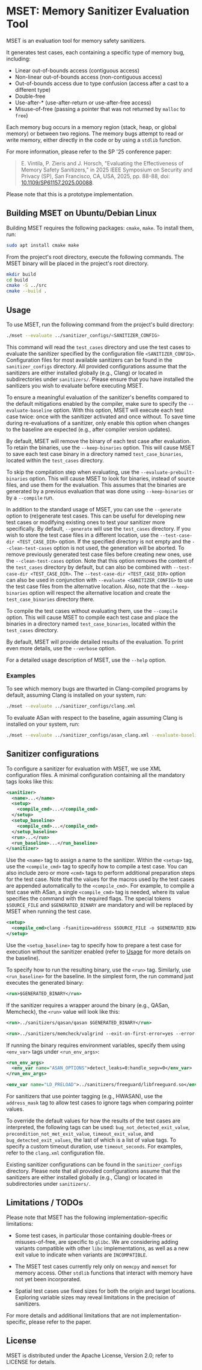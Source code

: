 # MSET: Memory Sanitizer Evaluation Tool

MSET is an evaluation tool for memory safety sanitizers.

It generates test cases, each containing a specific type of memory bug, including:

- Linear out-of-bounds access (contiguous access)
- Non-linear out-of-bounds access (non-contiguous access)
- Out-of-bounds access due to type confusion (access after a cast to a different type)
- Double-free
- Use-after-* (use-after-return or use-after-free access)
- Misuse-of-free (passing a pointer that was not returned by `malloc` to `free`)

Each memory bug occurs in a memory region (stack, heap, or global memory) or
between two regions. The memory bugs attempt to read or write memory, either
directly in the code or by using a `stdlib` function.

For more information, please refer to the SP '25 conference paper:

> E. Vintila, P. Zieris and J. Horsch, "Evaluating the Effectiveness of Memory
> Safety Sanitizers," in 2025 IEEE Symposium on Security and Privacy (SP), San
> Francisco, CA, USA, 2025, pp. 88-88, doi:
> [10.1109/SP61157.2025.00088](https://doi.ieeecomputersociety.org/10.1109/SP61157.2025.00088).

Please note that this is a prototype implementation.

## Building MSET on Ubuntu/Debian Linux

Building MSET requires the following packages: `cmake`, `make`. To install them,
run:

```bash
sudo apt install cmake make
```

From the project's root directory, execute the following commands. The MSET
binary will be placed in the project's root directory.

```bash
mkdir build
cd build
cmake -S ../src
cmake --build .
```

## Usage

To use MSET, run the following command from the project's build directory:

```bash
./mset --evaluate ../sanitizer_configs/<SANITIZER_CONFIG>
```

This command will read the `test_cases` directory and use the test cases to
evaluate the sanitizer specified by the configuration file `<SANITIZER_CONFIG>`.
Configuration files for most available sanitizers can be found in the
`sanitizer_configs` directory. All provided configurations assume that the
sanitizers are either installed globally (e.g., Clang) or located in
subdirectories under `sanitizers/`. Please ensure that you have installed the
sanitizers you wish to evaluate before executing MSET.

To ensure a meaningful evaluation of the sanitizer's benefits compared to the
default mitigations enabled by the compiler, make sure to specify the
`--evaluate-baseline` option. With this option, MSET will execute each test case
twice: once with the sanitizer activated and once without. To save time during
re-evaluations of a sanitizer, only enable this option when changes to the
baseline are expected (e.g., after compiler version updates).

By default, MSET will remove the binary of each test case after evaluation. To
retain the binaries, use the `--keep-binaries` option. This will cause MSET to
save each test case binary in a directory named `test_case_binaries`, located
within the `test_cases` directory.

To skip the compilation step when evaluating, use the `--evaluate-prebuilt-binaries`
option. This will cause MSET to look for binaries, instead of source files, and
use them for the evaluation. This assumes that the binaries are generated by a
previous evaluation that was done using `--keep-binaries` or by a `--compile` run.  

In addition to the standard usage of MSET, you can use the `--generate` option
to (re)generate test cases. This can be useful for developing new test cases or
modifying existing ones to test your sanitizer more specifically. By default,
`--generate` will use the `test_cases` directory. If you wish to store the test
case files in a different location, use the `--test-case-dir <TEST_CASE_DIR>`
option. If the specified directory is not empty and the `--clean-test-cases`
option is not used, the generation will be aborted. To remove previously
generated test case files before creating new ones, use the `--clean-test-cases`
option. Note that this option removes the content of the `test_cases` directory
by default, but can also be combined with `--test-case-dir <TEST_CASE_DIR>`. The
`--test-case-dir <TEST_CASE_DIR>` option can also be used in conjunction with
`--evaluate <SANITIZER_CONFIG>` to use the test case files from the alternative
location. Also, note that the `--keep-binaries` option will respect the alternative
location and create the `test_case_binaries` directory there.

To compile the test cases without evaluating them, use the `--compile` option.
This will cause MSET to compile each test case and place the binaries in a directory
named `test_case_binaries`, located within the `test_cases` directory.

By default, MSET will provide detailed results of the evaluation. To print even
more details, use the `--verbose` option.

For a detailed usage description of MSET, use the `--help` option.

### Examples

To see which memory bugs are thwarted in Clang-compiled programs by default,
assuming Clang is installed on your system, run:

```bash
./mset --evaluate ../sanitizer_configs/clang.xml
```

To evaluate ASan with respect to the baseline, again assuming Clang is installed
on your system, run:

```bash
./mset --evaluate ../sanitizer_configs/asan_clang.xml --evaluate-baseline
```

## Sanitizer configurations

To configure a sanitizer for evaluation with MSET, we use XML configuration
files. A minimal configuration containing all the mandatory tags looks like
this:

```xml
<sanitizer>
  <name>...</name>
  <setup>
    <compile_cmd>...</compile_cmd>
  </setup>
  <setup_baseline>
    <compile_cmd>...</compile_cmd>
  </setup_baseline>
  <run>...</run>
  <run_baseline>...</run_baseline>
</sanitizer>
```

Use the `<name>` tag to assign a name to the sanitizer. Within the `<setup>` tag, use the `<compile_cmd>` tag to specify
how to compile a test case. You can also include zero or more `<cmd>` tags to perform additional preparation steps for the
test case. Note that the values for the macros used by the test cases are appended automatically to the `<compile_cmd>`.
For  example, to compile a test case with ASan, a single `<compile_cmd>` tag is needed, where
its value specifies the command with the required flags. The special tokens
`$SOURCE_FILE` and `$GENERATED_BINARY` are mandatory and will be replaced by
MSET when running the test case.

```xml
<setup>
  <compile_cmd>clang -fsanitize=address $SOURCE_FILE -o $GENERATED_BINARY</compile_cmd>
</setup>
```

Use the `<setup_baseline>` tag to specify how to prepare a test case for
execution without the sanitizer enabled (refer to [Usage](#usage) for more
details on the baseline).

To specify how to run the resulting binary, use the `<run>` tag. Similarly, use
`<run_baseline>` for the baseline. In the simplest form, the run command just
executes the generated binary:

```xml
<run>$GENERATED_BINARY</run>
```

If the sanitizer requires a wrapper around the binary (e.g., QASan, Memcheck),
the `<run>` value will look like this:

```xml
<run>../sanitizers/qasan/qasan $GENERATED_BINARY</run>
```

```xml
<run>../sanitizers/memcheck/valgrind --exit-on-first-error=yes --error-exitcode=44 --undef-value-errors=no $GENERATED_BINARY</run>
```

If running the binary requires environment variables, specify them using
`<env_var>` tags under `<run_env_args>`:

```xml
<run_env_args>
  <env_var name="ASAN_OPTIONS">detect_leaks=0:handle_segv=0</env_var>
</run_env_args>
```

```xml
<env_var name="LD_PRELOAD">../sanitizers/freeguard/libfreeguard.so</env_var>
```

For sanitizers that use pointer tagging (e.g., HWASAN), use the `address_mask`
tag to allow test cases to ignore tags when comparing pointer values.

To override the default values for how the results of the test cases are interpreted,
the following tags can be used:
`bug_not_detected_exit_value`, `precondition_not_met_exit_value`, `timeout_exit_value`,
and `bug_detected_exit_values`, the last of which is a list of value tags.
To specify a custom timeout duration, use `timeout_seconds`.
For examples, refer to the `clang.xml` configuration file.

Existing sanitizer configurations can be found in the `sanitizer_configs`
directory. Please note that all provided configurations assume that the
sanitizers are either installed globally (e.g., Clang) or located in
subdirectories under `sanitizers/`.

## Limitations / TODOs

Please note that MSET has the following implementation-specific limitations:

- Some test cases, in particular those containing double-frees or
  misuses-of-free, are specific to `glibc`. We are considering adding variants
  compatible with other `libc` implementations, as well as a new exit value to
  indicate when variants are `INCOMPATIBLE`.

- The MSET test cases currently rely only on `memcpy` and `memset` for memory
  access. Other `stdlib` functions that interact with memory have not yet been
  incorporated.

- Spatial test cases use fixed sizes for both the origin and target locations.
  Exploring variable sizes may reveal limitations in the precision of sanitizers.

For more details and additional limitations that are not
implementation-specific, please refer to the paper.

## License

MSET is distributed under the Apache License, Version 2.0; refer to LICENSE for
details.

